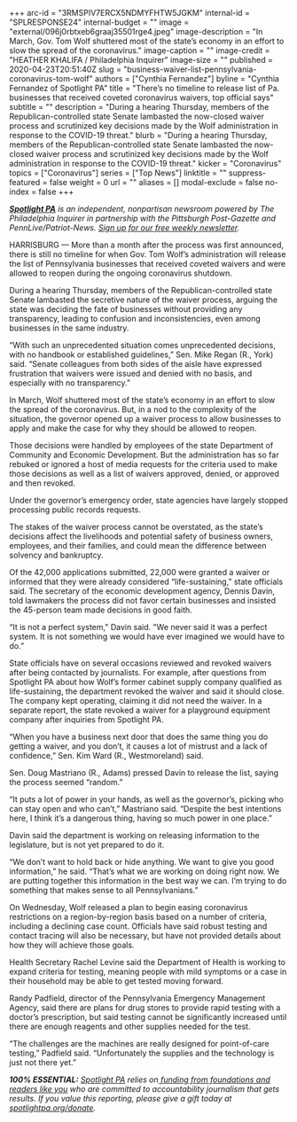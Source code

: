 +++
arc-id = "3RMSPIV7ERCX5NDMYFHTW5JGKM"
internal-id = "SPLRESPONSE24"
internal-budget = ""
image = "external/096j0rbtxeb6graaj35501rge4.jpeg"
image-description = "In March, Gov. Tom Wolf shuttered most of the state’s economy in an effort to slow the spread of the coronavirus."
image-caption = ""
image-credit = "HEATHER KHALIFA / Philadelphia Inquirer"
image-size = ""
published = 2020-04-23T20:51:40Z
slug = "business-waiver-list-pennsylvania-coronavirus-tom-wolf"
authors = ["Cynthia Fernandez"]
byline = "Cynthia Fernandez of Spotlight PA"
title = "There’s no timeline to release list of Pa. businesses that received coveted coronavirus waivers, top official says"
subtitle = ""
description = "During a hearing Thursday, members of the Republican-controlled state Senate lambasted the now-closed waiver process and scrutinized key decisions made by the Wolf administration in response to the COVID-19 threat."
blurb = "During a hearing Thursday, members of the Republican-controlled state Senate lambasted the now-closed waiver process and scrutinized key decisions made by the Wolf administration in response to the COVID-19 threat."
kicker = "Coronavirus"
topics = ["Coronavirus"]
series = ["Top News"]
linktitle = ""
suppress-featured = false
weight = 0
url = ""
aliases = []
modal-exclude = false
no-index = false
+++

<a href="https://www.spotlightpa.org/"><i><b>Spotlight PA</b></i></a><i> is an independent, nonpartisan newsroom powered by The Philadelphia Inquirer in partnership with the Pittsburgh Post-Gazette and PennLive/Patriot-News. </i><a href="https://www.spotlightpa.org/newsletters"><i>Sign up for our free weekly newsletter</i></a><i>.</i>

HARRISBURG — More than a month after the process was first announced, there is still no timeline for when Gov. Tom Wolf’s administration will release the list of Pennsylvania businesses that received coveted waivers and were allowed to reopen during the ongoing coronavirus shutdown. 

During a hearing Thursday, members of the Republican-controlled state Senate lambasted the secretive nature of the waiver process, arguing the state was deciding the fate of businesses without providing any transparency, leading to confusion and inconsistencies, even among businesses in the same industry.

“With such an unprecedented situation comes unprecedented decisions, with no handbook or established guidelines,” Sen. Mike Regan (R., York) said. “Senate colleagues from both sides of the aisle have expressed frustration that waivers were issued and denied with no basis, and especially with no transparency.”

In March, Wolf shuttered most of the state’s economy in an effort to slow the spread of the coronavirus. But, in a nod to the complexity of the situation, the governor opened up a waiver process to allow businesses to apply and make the case for why they should be allowed to reopen.

Those decisions were handled by employees of the state Department of Community and Economic Development. But the administration has so far rebuked or ignored a host of media requests for the criteria used to make those decisions as well as a list of waivers approved, denied, or approved and then revoked.

Under the governor’s emergency order, state agencies have largely stopped processing public records requests.

<script src="https://www.spotlightpa.org/embed.js" async></script><div data-spl-embed-version="1" data-spl-src="https://www.spotlightpa.org/embeds/cta/?url=https%3A%2F%2Finquirer.zoom.us%2Fwebinar%2Fregister%2F4915877447830%2FWN_eDhAGSRhQJSwzQBA_L6jsQ&eyebrow=UPCOMING%20EVENT&body=Join%20us%20Wednesday%2C%20April%2029%20for%20a%20FREE%20virtual%20Q%26A%20for%20Pennsylvania%20small%20business%20owners%20on%20how%20to%20navigate%20the%20coronavirus%20shutdown.%20Get%20your%20questions%20answered%20by%20our%20expert%20panel%2C%20hosted%20by%20Spotlight%20PA.&cta=RSVP%20NOW"></div>

The stakes of the waiver process cannot be overstated, as the state’s decisions affect the livelihoods and potential safety of business owners, employees, and their families, and could mean the difference between solvency and bankruptcy.

Of the 42,000 applications submitted, 22,000 were granted a waiver or informed that they were already considered “life-sustaining,” state officials said. The secretary of the economic development agency, Dennis Davin, told lawmakers the process did not favor certain businesses and insisted the 45-person team made decisions in good faith.

“It is not a perfect system," Davin said. "We never said it was a perfect system. It is not something we would have ever imagined we would have to do.”

State officials have on several occasions reviewed and revoked waivers after being contacted by journalists. For example, after questions from Spotlight PA about how Wolf’s former cabinet supply company qualified as life-sustaining, the department revoked the waiver and said it should close. The company kept operating, claiming it did not need the waiver. In a separate report, the state revoked a waiver for a playground equipment company after inquiries from Spotlight PA.

“When you have a business next door that does the same thing you do getting a waiver, and you don’t, it causes a lot of mistrust and a lack of confidence,” Sen. Kim Ward (R., Westmoreland) said.

Sen. Doug Mastriano (R., Adams) pressed Davin to release the list, saying the process seemed “random.”

<script src="https://www.spotlightpa.org/embed.js" async></script><div data-spl-embed-version="1" data-spl-src="https://www.spotlightpa.org/embeds/newsletter/"></div>


“It puts a lot of power in your hands, as well as the governor’s, picking who can stay open and who can’t,” Mastriano said. “Despite the best intentions here, I think it’s a dangerous thing, having so much power in one place.”

Davin said the department is working on releasing information to the legislature, but is not yet prepared to do it.

“We don’t want to hold back or hide anything. We want to give you good information,” he said. “That’s what we are working on doing right now. We are putting together this information in the best way we can. I’m trying to do something that makes sense to all Pennsylvanians.”

On Wednesday, Wolf released a plan to begin easing coronavirus restrictions on a region-by-region basis based on a number of criteria, including a declining case count. Officials have said robust testing and contact tracing will also be necessary, but have not provided details about how they will achieve those goals.

Health Secretary Rachel Levine said the Department of Health is working to expand criteria for testing, meaning people with mild symptoms or a case in their household may be able to get tested moving forward.

Randy Padfield, director of the Pennsylvania Emergency Management Agency, said there are plans for drug stores to provide rapid testing with a doctor’s prescription, but said testing cannot be significantly increased until there are enough reagents and other supplies needed for the test.

“The challenges are the machines are really designed for point-of-care testing,” Padfield said. “Unfortunately the supplies and the technology is just not there yet.”

<i><b>100% ESSENTIAL:</b></i> <a href="https://www.spotlightpa.org/"><i>Spotlight PA</i></a><i> relies on</i><a href="https://www.spotlightpa.org/support"><i> funding from foundations and readers like you</i></a><i> who are committed to accountability journalism that gets results. If you value this reporting, please give a gift today at </i><a href="https://www.spotlightpa.org/donate"><i>spotlightpa.org/donate</i></a><i>.</i>

<script src="https://www.spotlightpa.org/embed.js" async></script><div data-spl-embed-version="1" data-spl-src="https://www.spotlightpa.org/embeds/tips/?tip_text=Do%20you%20have%20a%20tip%20about%20%3Cb%3Ehow%20Pa.'s%20government%20is%20responding%20to%20the%20coronavirus%3C%2Fb%3E%3F%20Tell%20us."></div>
